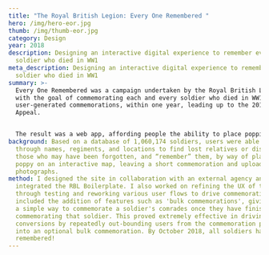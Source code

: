 ```yaml
---
title: "The Royal British Legion: Every One Remembered "
hero: /img/hero-eor.jpg
thumb: /img/thumb-eor.jpg
category: Design
year: 2018
description: Designing an interactive digital experience to remember every
  soldier who died in WW1
meta_description: Designing an interactive digital experience to remember every
  soldier who died in WW1
summary: >-
  Every One Remembered was a campaign undertaken by the Royal British Legion,
  with the goal of commemorating each and every soldier who died in WW1, through
  user-generated commemorations, within one year, leading up to the 2018 Poppy
  Appeal.


  The result was a web app, affording people the ability to place poppies on an interactive map, in the locations where soldiers were lost or buried, sharing memories and photos relating to each soldier.
background: Based on a database of 1,060,174 soldiers, users were able to search
  through names, regiments, and locations to find lost relatives or discover
  those who may have been forgotten, and “remember” them, by way of placing a
  poppy on an interactive map, leaving a short commemoration and uploading
  photographs.
method: I designed the site in collaboration with an external agency and
  integrated the RBL Boilerplate. I also worked on refining the UX of the site
  through testing and reworking various user flows to drive commemorations. This
  included the addition of features such as 'bulk commemorations', giving users
  a simple way to commemorate a soldier's comrades once they have finished
  commemorating that soldier. This proved extremely effective in driving
  conversions by repeatedly out-bounding users from the commemoration process
  into an optional bulk commemoration. By October 2018, all soldiers had been
  remembered!
---
```

